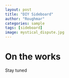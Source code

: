 ```yaml
---
layout: post
title: "DIY Sideboard"
author: "Roughmar"
categories: sample
tags: [sideboard]
image: mystical_dispute.jpg
---
```


# On the works

Stay tuned
